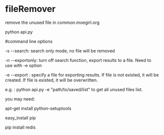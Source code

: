 # fileRemover
remove the unused file in common.moegirl.org

python api.py

#command line options

-s --search: search only mode, no file will be removed

-n --exportonly: turn off search function, export results to a file. Need to use with -e option

-e --export <filename>: specify a file for exporting results. If file is not existed, it will be created. If file is existed, it will be overwritten. 
  
e.g. : python api.py -e "path/to/saved/list" to get all unused files list.

you may need:

apt-get install python-setuptools

easy_install pip

pip install redis
